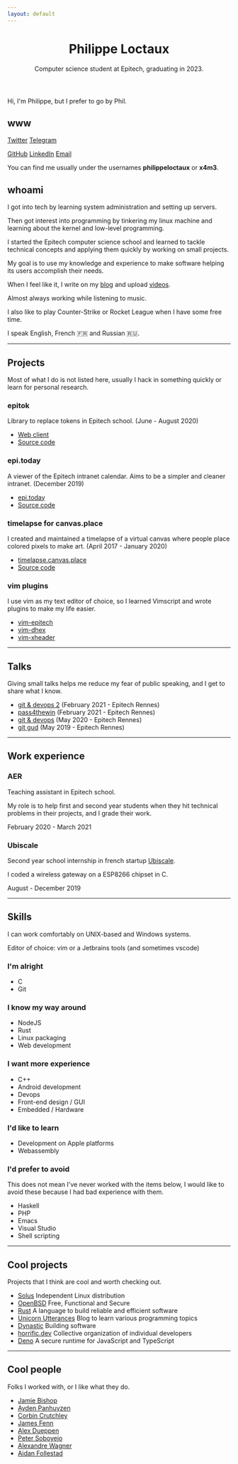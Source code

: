 ```yaml
---
layout: default
---
```


<header>
    <h1>Philippe Loctaux</h1>
    <p>Computer science student at Epitech, graduating in 2023.</p>
</header>

Hi, I'm Philippe, but I prefer to go by Phil.

## www

[Twitter](https://twitter.com/philippeloctaux) [Telegram](https://t.me/philippeloctaux)

[GitHub](https://github.com/x4m3) [LinkedIn](https://linkedin.com/in/philippeloctaux) [Email](/email)

You can find me usually under the usernames **philippeloctaux** or **x4m3**.

## whoami

I got into tech by learning system administration and setting up servers.

Then got interest into programming by tinkering my linux machine and learning about the kernel and low-level programming.

I started the Epitech computer science school and learned to tackle technical concepts and applying them quickly by working on small projects.

My goal is to use my knowledge and experience to make software helping its users accomplish their needs.

When I feel like it, I write on my [blog](https://blog.x4m3.rocks) and upload [videos](https://youtube.com/philippeloctaux).

Almost always working while listening to music.

I also like to play Counter-Strike or Rocket League when I have some free time.

I speak English, French 🇫🇷 and Russian 🇷🇺.

---

## Projects

Most of what I do is not listed here, usually I hack in something quickly or learn for personal research.

### epitok

Library to replace tokens in Epitech school. (June - August 2020)

- [Web client](https://token.epi.today)
- [Source code](https://github.com/x4m3/epitok)

### epi.today

A viewer of the Epitech intranet calendar. Aims to be a simpler and cleaner intranet. (December 2019)

- [epi.today](https://epi.today)
- [Source code](https://github.com/x4m3/epi.today)

### timelapse for canvas.place

I created and maintained a timelapse of a virtual canvas where people place colored pixels to make art. (April 2017 - January 2020)

- [timelapse.canvas.place](https://timelapse.canvas.place)
- [Source code](https://github.com/x4m3/timelapse)

### vim plugins

I use vim as my text editor of choice, so I learned Vimscript and wrote plugins to make my life easier.

 - [vim-epitech](https://github.com/x4m3/vim-epitech)
 - [vim-dhex](https://github.com/x4m3/vim-dhex)
 - [vim-xheader](https://github.com/x4m3/vim-xheader)

---

## Talks

Giving small talks helps me reduce my fear of public speaking, and I get to share what I know.

- [git & devops 2](https://x4m3.rocks/talks/git-devops2.pdf) (February 2021 - Epitech Rennes)
- [pass4thewin](https://x4m3.rocks/talks/pass4thewin.pdf) (February 2021 - Epitech Rennes)
- [git & devops](https://x4m3.rocks/talks/git-devops.pdf) (May 2020 - Epitech Rennes)
- [git gud](https://x4m3.rocks/talks/git-tek.pdf) (May 2019 -  Epitech Rennes)

---

## Work experience

### AER

Teaching assistant in Epitech school.

My role is to help first and second year students when they hit technical problems in their projects, and I grade their work.

February 2020 - March 2021

### Ubiscale

Second year school internship in french startup [Ubiscale](https://ubiscale.com).

I coded a wireless gateway on a ESP8266 chipset in C.

August - December 2019

---

## Skills

I can work comfortably on UNIX-based and Windows systems.

Editor of choice: vim or a Jetbrains tools (and sometimes vscode)

### I'm alright

- C
- Git

### I know my way around

- NodeJS
- Rust
- Linux packaging
- Web development

### I want more experience

- C++
- Android development
- Devops
- Front-end design / GUI
- Embedded / Hardware

### I'd like to learn

- Development on Apple platforms
- Webassembly

### I'd prefer to avoid

This does not mean I've never worked with the items below, I would like to avoid these because I had bad experience with them.

- Haskell
- PHP
- Emacs
- Visual Studio
- Shell scripting

---

## Cool projects

Projects that I think are cool and worth checking out.

- [Solus](https://getsol.us) Independent Linux distribution
- [OpenBSD](https://openbsd.org) Free, Functional and Secure
- [Rust](https://rust-lang.org) A language to build reliable and efficient software
- [Unicorn Utterances](https://unicorn-utterances.com) Blog to learn various programming topics
- [Dynastic](https://dynastic.co) Building software
- [horrific.dev](https://horrific.dev) Collective organization of individual developers
- [Deno](https://deno.land) A secure runtime for JavaScript and TypeScript

---

## Cool people

Folks I worked with, or I like what they do.

- [Jamie Bishop](https://jamiebi.shop)
- [Ayden Panhuyzen](https://ayden.dev)
- [Corbin Crutchley](https://crutchcorn.dev)
- [James Fenn](https://jfenn.me)
- [Alex Dueppen](https://ajd.sh)
- [Peter Soboyejo](https://petersoboyejo.com)
- [Alexandre Wagner](https://wagnerwave.github.io)
- [Aidan Follestad](https://af.codes)
